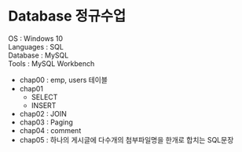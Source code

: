 # Database 정규수업

OS : Windows 10   
Languages : SQL   
Database : MySQL   
Tools : MySQL Workbench   

* chap00 : emp, users 테이블
* chap01   
   * SELECT
   * INSERT
* chap02 : JOIN   
* chap03 : Paging   
* chap04 : comment   
* chap05 : 하나의 게시글에 다수개의 첨부파일명을 한개로 합치는 SQL문장
